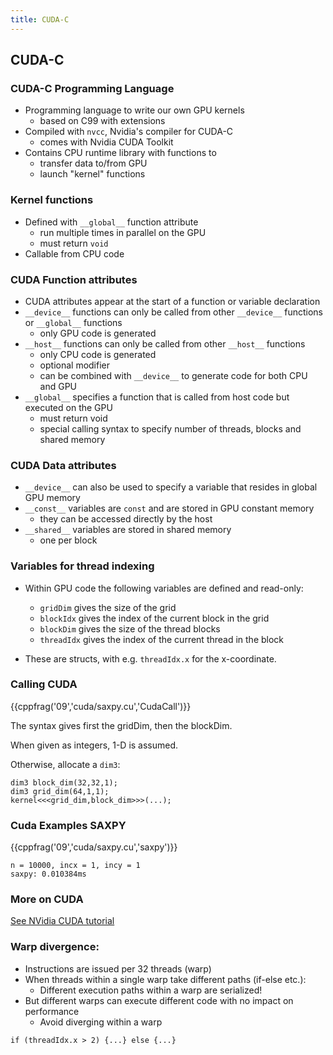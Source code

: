 ```yaml
---
title: CUDA-C
---
```


## CUDA-C

### CUDA-C Programming Language

* Programming language to write our own GPU kernels
    - based on C99 with extensions
* Compiled with ```nvcc```, Nvidia's compiler for CUDA-C
    - comes with Nvidia CUDA Toolkit
* Contains CPU runtime library with functions to
    - transfer data to/from GPU
    - launch "kernel" functions

### Kernel functions

* Defined with ```__global__``` function attribute
    - run multiple times in parallel on the GPU
    - must return ```void```
* Callable from CPU code

### CUDA Function attributes

* CUDA attributes appear at the start of a function or variable declaration
* ```__device__``` functions can only be called from other ```__device__``` functions or ```__global__``` functions
    - only GPU code is generated
* ```__host__``` functions can only be called from other ```__host__``` functions
    - only CPU code is generated
    - optional modifier
    - can be combined with ```__device__``` to generate code for both CPU and GPU
* ```__global__``` specifies a function that is called from host code but executed on the GPU
    - must return void
    - special calling syntax to specify number of threads, blocks and shared memory

### CUDA Data attributes

* ```__device__``` can also be used to specify a variable that resides in global GPU memory
* ```__const__``` variables are ```const``` and are stored in GPU constant memory
    - they can be accessed directly by the host
* ```__shared__``` variables are stored in shared memory
    - one per block

### Variables for thread indexing

* Within GPU code the following variables are defined and read-only:
    - ```gridDim``` gives the size of the grid
    - ```blockIdx``` gives the index of the current block in the grid
    - ```blockDim``` gives the size of the thread blocks
    - ```threadIdx``` gives the index of the current thread in the block

* These are structs, with e.g. `threadIdx.x` for the x-coordinate.

### Calling CUDA

{{cppfrag('09','cuda/saxpy.cu','CudaCall')}}

The syntax gives first the gridDim, then the blockDim.

When given as integers, 1-D is assumed.

Otherwise, allocate a `dim3`:

``` cuda
dim3 block_dim(32,32,1);
dim3 grid_dim(64,1,1);
kernel<<<grid_dim,block_dim>>>(...);
```

### Cuda Examples SAXPY

{{cppfrag('09','cuda/saxpy.cu','saxpy')}}

```
n = 10000, incx = 1, incy = 1
saxpy: 0.010384ms
```

### More on CUDA

[See NVidia CUDA tutorial](http://www.nvidia.com/docs/IO/116711/sc11-cuda-c-basics.pdf)

### Warp divergence:

* Instructions are issued per 32 threads (warp)
* When threads within a single warp take different paths (if-else etc.):
    * Different execution paths within a warp are serialized!
* But different warps can execute different code with no impact on performance
    * Avoid diverging within a warp

``` cuda
if (threadIdx.x > 2) {...} else {...}
```
